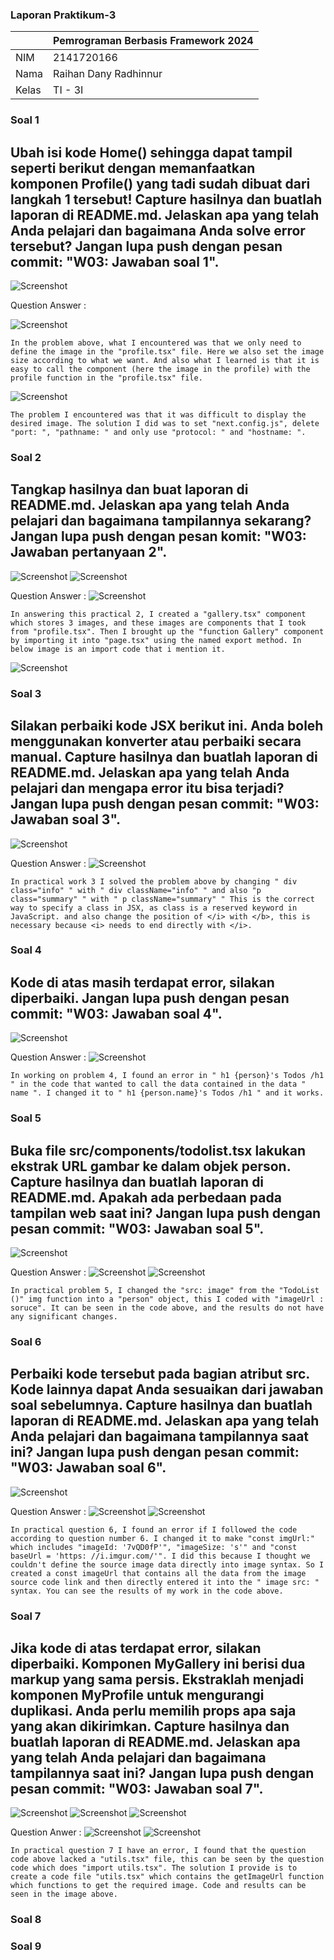 ### Laporan Praktikum-3

|  | Pemrograman Berbasis Framework 2024 |
|--|--|
| NIM |  2141720166|
| Nama |  Raihan Dany Radhinnur |
| Kelas | TI - 3I |

### Soal 1
## Ubah isi kode Home() sehingga dapat tampil seperti berikut dengan memanfaatkan komponen Profile() yang tadi sudah dibuat dari langkah 1 tersebut! Capture hasilnya dan buatlah laporan di README.md. Jelaskan apa yang telah Anda pelajari dan bagaimana Anda solve error tersebut? Jangan lupa push dengan pesan commit: "W03: Jawaban soal 1".

![Screenshot](assets-report/03-fwm-soal01.PNG)

Question Answer :

![Screenshot](assets-report/jawab-soal1.PNG)

    In the problem above, what I encountered was that we only need to define the image in the "profile.tsx" file. Here we also set the image size according to what we want. And also what I learned is that it is easy to call the component (here the image in the profile) with the profile function in the "profile.tsx" file.
    
![Screenshot](assets-report/jawab-soal1,a.PNG)

    The problem I encountered was that it was difficult to display the desired image. The solution I did was to set "next.config.js", delete "port: ", "pathname: " and only use "protocol: " and "hostname: ".


### Soal 2
## Tangkap hasilnya dan buat laporan di README.md. Jelaskan apa yang telah Anda pelajari dan bagaimana tampilannya sekarang? Jangan lupa push dengan pesan komit: "W03: Jawaban pertanyaan 2".

![Screenshot](assets-report/03-fwm-soal02a.PNG)
![Screenshot](assets-report/03-fwm-soal02b.PNG)

Question Answer :
![Screenshot](assets-report/jawaban-soal2.PNG)

    In answering this practical 2, I created a "gallery.tsx" component which stores 3 images, and these images are components that I took from "profile.tsx". Then I brought up the "function Gallery" component by importing it into "page.tsx" using the named export method. In below image is an import code that i mention it.

![Screenshot](assets-report/jawaban-soal2-a.PNG)


### Soal 3
## Silakan perbaiki kode JSX berikut ini. Anda boleh menggunakan konverter atau perbaiki secara manual. Capture hasilnya dan buatlah laporan di README.md. Jelaskan apa yang telah Anda pelajari dan mengapa error itu bisa terjadi? Jangan lupa push dengan pesan commit: "W03: Jawaban soal 3".

![Screenshot](assets-report/03-fwm-soal03.PNG)

Question Answer :
![Screenshot](assets-report/jawab-soal3.PNG)

    In practical work 3 I solved the problem above by changing " div class="info" " with " div className="info" " and also "p class="summary" " with " p className="summary" " This is the correct way to specify a class in JSX, as class is a reserved keyword in JavaScript. and also change the position of </i> with </b>, this is necessary because <i> needs to end directly with </i>.


### Soal 4
## Kode di atas masih terdapat error, silakan diperbaiki. Jangan lupa push dengan pesan commit: "W03: Jawaban soal 4".

![Screenshot](assets-report/03-fwm-soal4.PNG)

Question Answer :
![Screenshot](assets-report/jawab-soal4.PNG)

    In working on problem 4, I found an error in " h1 {person}'s Todos /h1 " in the code that wanted to call the data contained in the data " name ". I changed it to " h1 {person.name}'s Todos /h1 " and it works.

### Soal 5
## Buka file src/components/todolist.tsx lakukan ekstrak URL gambar ke dalam objek person. Capture hasilnya dan buatlah laporan di README.md. Apakah ada perbedaan pada tampilan web saat ini? Jangan lupa push dengan pesan commit: "W03: Jawaban soal 5".

![Screenshot](assets-report/03-fwm-soal5.PNG)

Question Answer :
![Screenshot](assets-report/jawab-soal5-a.PNG)
![Screenshot](assets-report/jawab-soal5-b.PNG)

    In practical problem 5, I changed the "src: image" from the "TodoList ()" img function into a "person" object, this I coded with "imageUrl : soruce". It can be seen in the code above, and the results do not have any significant changes.


### Soal 6
## Perbaiki kode tersebut pada bagian atribut src. Kode lainnya dapat Anda sesuaikan dari jawaban soal sebelumnya. Capture hasilnya dan buatlah laporan di README.md. Jelaskan apa yang telah Anda pelajari dan bagaimana tampilannya saat ini? Jangan lupa push dengan pesan commit: "W03: Jawaban soal 6".

![Screenshot](assets-report/03-fwm-soal6.PNG)

Question Answer : 
![Screenshot](assets-report/jawab-soal6-a.PNG)
![Screenshot](assets-report/jawab-soal6-b.PNG)

    In practical question 6, I found an error if I followed the code according to question number 6. I changed it to make "const imgUrl:" which includes "imageId: '7vQD0fP'", "imageSize: 's'" and "const baseUrl = 'https: //i.imgur.com/'". I did this because I thought we couldn't define the source image data directly into image syntax. So I created a const imageUrl that contains all the data from the image source code link and then directly entered it into the " image src: " syntax. You can see the results of my work in the code above.


### Soal 7
## Jika kode di atas terdapat error, silakan diperbaiki. Komponen MyGallery ini berisi dua markup yang sama persis. Ekstraklah menjadi komponen MyProfile untuk mengurangi duplikasi. Anda perlu memilih props apa saja yang akan dikirimkan. Capture hasilnya dan buatlah laporan di README.md. Jelaskan apa yang telah Anda pelajari dan bagaimana tampilannya saat ini? Jangan lupa push dengan pesan commit: "W03: Jawaban soal 7".

![Screenshot](assets-report/03-fwm-soal7-a.PNG)
![Screenshot](assets-report/03-fwm-soal7-b.PNG)
![Screenshot](assets-report/03-fwm-soal7-c.PNG)

Question Anwer :
![Screenshot](assets-report/jawab-soal7-a.PNG)
![Screenshot](assets-report/jawab-soal7-b.PNG)

    In practical question 7 I have an error, I found that the question code above lacked a "utils.tsx" file, this can be seen by the question code which does "import utils.tsx". The solution I provide is to create a code file "utils.tsx" which contains the getImageUrl function which functions to get the required image. Code and results can be seen in the image above.


### Soal 8




### Soal 9